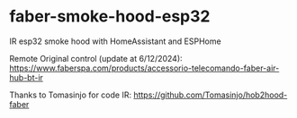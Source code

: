 # faber-smoke-hood-esp32
IR esp32 smoke hood with HomeAssistant and ESPHome

Remote Original control (update at 6/12/2024): https://www.faberspa.com/products/accessorio-telecomando-faber-air-hub-bt-ir

Thanks to Tomasinjo for code IR: https://github.com/Tomasinjo/hob2hood-faber
